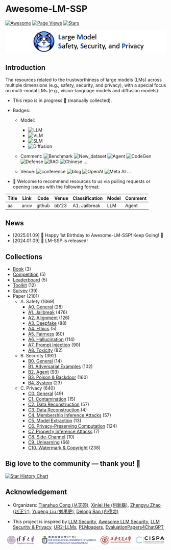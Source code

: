 # Awesome-LM-SSP

[![Awesome](https://awesome.re/badge.svg)](https://awesome.re)
[![Page Views](https://badges.toozhao.com/badges/01HMRJE3211AJ2QD2X9AKTQG67/blue.svg)](.)
[![Stars](https://img.shields.io/github/stars/ThuCCSLab/Awesome-LM-SSP)](.)

[<img src="figure/title_new.png" alt="Awesome-LM-SSP" width="1000" height="auto" class="center">](.)

## Introduction 
The resources related to the trustworthiness of large models (LMs) across multiple dimensions (e.g., safety, security, and privacy),                  with a special focus on multi-modal LMs (e.g., vision-language models and diffusion models). 

- This repo is in progress :seedling: (manually collected).
- Badges: 

    - Model:
        - ![LLM](https://img.shields.io/badge/LLM_(Large_Language_Model)-589cf4)
        - ![VLM](https://img.shields.io/badge/VLM_(Vision_Language_Model)-c7688b) 
        - ![SLM](https://img.shields.io/badge/SLM_(Speech_Language_Model)-39c5bb) 
        - ![Diffusion](https://img.shields.io/badge/Diffusion-a99cf4)

    - Comment: ![Benchmark](https://img.shields.io/badge/Benchmark-87b800) ![New_dataset](https://img.shields.io/badge/New_dataset-87b800) ![Agent](https://img.shields.io/badge/Agent-87b800)                 ![CodeGen](https://img.shields.io/badge/CodeGen-87b800) ![Defense](https://img.shields.io/badge/Defense-87b800) ![RAG](https://img.shields.io/badge/RAG-87b800) ![Chinese](https://img.shields.io/badge/Chinese-87b800) ...

   - Venue: ![conference](https://img.shields.io/badge/conference-f1b800) ![blog](https://img.shields.io/badge/blog-f1b800) ![OpenAI](https://img.shields.io/badge/OpenAI-f1b800)  ![Meta AI](https://img.shields.io/badge/Meta_AI-f1b800) ...

- :sunflower: Welcome to recommend resources to us via pulling requests or opening issues with the following format: 

| Title | Link  | Code |   Venue |  Classification |  Model | Comment | 
| ---- |---- |---- |---- |---- |----|----| 
| aa |  arxiv | github  | bb'23    |  A1. Jailbreak | LLM  | Agent | 

## News
- [2025.01.09] 🎂 Happy 1st Birthday to Awesome-LM-SSP! Keep Going! 💪
- [2024.01.09] 🚀 LM-SSP is released!

## Collections
- [Book](collection/book.md) (3)
- [Competition](collection/competition.md) (5)
- [Leaderboard](collection/leaderboard.md) (5)
- [Toolkit](collection/toolkit.md) (12)
- [Survey](collection/survey.md) (39)
- Paper (2101)
    - A. Safety (1069)
        - [A0. General](collection/paper/safety/general.md) (28)
        - [A1. Jailbreak](collection/paper/safety/jailbreak.md) (476)
        - [A2. Alignment](collection/paper/safety/alignment.md) (126)
        - [A3. Deepfake](collection/paper/safety/deepfake.md) (88)
        - [A4. Ethics](collection/paper/safety/ethics.md) (5)
        - [A5. Fairness](collection/paper/safety/fairness.md) (60)
        - [A6. Hallucination](collection/paper/safety/hallucination.md) (114)
        - [A7. Prompt Injection](collection/paper/safety/prompt_injection.md) (90)
        - [A8. Toxicity](collection/paper/safety/toxicity.md) (82)
    - B. Security (392)
        - [B0. General](collection/paper/security/general.md) (14)
        - [B1. Adversarial Examples](collection/paper/security/adversarial_examples.md) (102)
        - [B2. Agent](collection/paper/security/agent.md) (93)
        - [B3. Poison & Backdoor](collection/paper/security/poison_&_backdoor.md) (160)
        - [B4. System](collection/paper/security/system.md) (23)
    - C. Privacy (640)
        - [C0. General](collection/paper/privacy/general.md) (49)
        - [C1. Contamination](collection/paper/privacy/contamination.md) (15)
        - [C2. Data Reconstruction](collection/paper/privacy/data_reconstruction.md) (57)
        - [C3. Data Reconstruction ](collection/paper/privacy/data_reconstruction_.md) (4)
        - [C4. Membership Inference Attacks](collection/paper/privacy/membership_inference_attacks.md) (57)
        - [C5. Model Extraction](collection/paper/privacy/model_extraction.md) (13)
        - [C6. Privacy-Preserving Computation](collection/paper/privacy/privacy-preserving_computation.md) (124)
        - [C7. Property Inference Attacks](collection/paper/privacy/property_inference_attacks.md) (7)
        - [C8. Side-Channel](collection/paper/privacy/side-channel.md) (10)
        - [C9. Unlearning](collection/paper/privacy/unlearning.md) (66)
        - [C10. Watermark & Copyright](collection/paper/privacy/watermark_&_copyright.md) (238)

## Big love to the community — thank you! 🙏

[![Star History Chart](https://api.star-history.com/svg?repos=ThuCCSLab/Awesome-LM-SSP&type=Date)](https://star-history.com/#ThuCCSLab/Awesome-LM-SSP&Date)

## Acknowledgement

- Organizers: [Tianshuo Cong (丛天硕)](https://tianshuocong.github.io/), [Xinlei He (何新磊)](https://xinleihe.github.io/), [Zhengyu Zhao (赵正宇)](https://zhengyuzhao.github.io/), [Yugeng Liu (刘禹更)](https://liu.ai/), [Delong Ran (冉德龙)](https://github.com/eggry)

- This project is inspired by [LLM Security](https://llmsecurity.net/), [Awesome LLM Security](https://github.com/corca-ai/awesome-llm-security), [LLM Security & Privacy](https://github.com/chawins/llm-sp),             [UR2-LLMs](https://github.com/jxzhangjhu/Awesome-LLM-Uncertainty-Reliability-Robustness), [PLMpapers](https://github.com/thunlp/PLMpapers), [EvaluationPapers4ChatGPT](https://github.com/THU-KEG/EvaluationPapers4ChatGPT)

<p align="center"><img src="figure/logo.png" width="900" /></p>